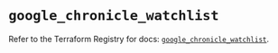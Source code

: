 # `google_chronicle_watchlist`

Refer to the Terraform Registry for docs: [`google_chronicle_watchlist`](https://registry.terraform.io/providers/hashicorp/google/6.34.1/docs/resources/chronicle_watchlist).
